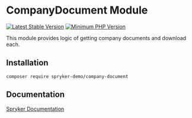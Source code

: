 # CompanyDocument Module
[![Latest Stable Version](https://poser.pugx.org/spryker-demo/company-document/v/stable.svg)](https://packagist.org/packages/spryker-demo/company-document)
[![Minimum PHP Version](https://img.shields.io/badge/php-%3E%3D%207.4-8892BF.svg)](https://php.net/)

This module provides logic of getting company documents and download each.

## Installation

```
composer require spryker-demo/company-document
```

## Documentation

[Spryker Documentation](https://academy.spryker.com/developing_with_spryker/module_guide/modules.html)

